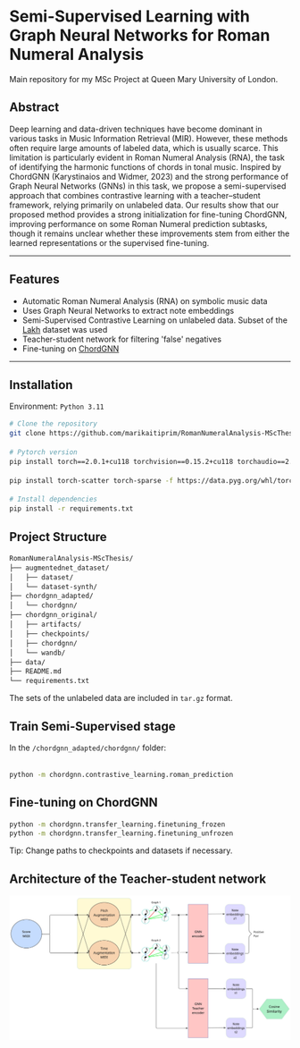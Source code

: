 # Semi-Supervised Learning with Graph Neural Networks for Roman Numeral Analysis

Main repository for my MSc Project at Queen Mary University of London. 

## Abstract
Deep learning and data-driven techniques have become dominant in various tasks in Music Information Retrieval (MIR). However, these methods often require large amounts of labeled data, which is usually scarce. This limitation is particularly evident in Roman Numeral Analysis (RNA), the task of identifying the harmonic functions of chords in tonal music. Inspired by ChordGNN (Karystinaios and Widmer, 2023) and the strong performance of Graph Neural Networks (GNNs) in this task, we propose a semi-supervised approach that combines contrastive learning with a teacher–student framework, relying primarily on unlabeled data. Our results show that our proposed method provides a strong initialization for fine-tuning ChordGNN, improving performance on some Roman Numeral prediction subtasks, though it remains unclear whether these improvements stem from either the learned representations or the supervised fine-tuning. 

---

## Features
- Automatic Roman Numeral Analysis (RNA) on symbolic music data
- Uses Graph Neural Networks to extract note embeddings
- Semi-Supervised Contrastive Learning on unlabeled data. Subset of the [Lakh](https://colinraffel.com/projects/lmd/) dataset was used
- Teacher-student network for filtering 'false' negatives
- Fine-tuning on [ChordGNN](https://github.com/manoskary/ChordGNN)

---

## Installation

Environment: `Python 3.11`

```bash
# Clone the repository
git clone https://github.com/marikaitiprim/RomanNumeralAnalysis-MScThesis.git

# Pytorch version
pip install torch==2.0.1+cu118 torchvision==0.15.2+cu118 torchaudio==2.0.2+cu118 -f https://download.pytorch.org/whl/torch_stable.html

pip install torch-scatter torch-sparse -f https://data.pyg.org/whl/torch-2.0.1+cu118.html

# Install dependencies
pip install -r requirements.txt

```

## Project Structure
```bash
RomanNumeralAnalysis-MScThesis/
├── augmentednet_dataset/
│   ├── dataset/
│   └── dataset-synth/
├── chordgnn_adapted/
│   └── chordgnn/
├── chordgnn_original/
│   ├── artifacts/
│   ├── checkpoints/
│   ├── chordgnn/
│   └── wandb/
├── data/
├── README.md
└── requirements.txt
```

The sets of the unlabeled data are included in `tar.gz` format. 

## Train Semi-Supervised stage

In the `/chordgnn_adapted/chordgnn/` folder:

```bash

python -m chordgnn.contrastive_learning.roman_prediction

```

## Fine-tuning on ChordGNN
```bash
python -m chordgnn.transfer_learning.finetuning_frozen
python -m chordgnn.transfer_learning.finetuning_unfrozen
```

Tip: Change paths to checkpoints and datasets if necessary.

## Architecture of the Teacher-student network

<img src="teacher.jpg" alt="Teacher-student network" width="800"/>
